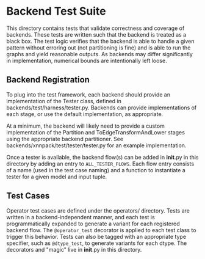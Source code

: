 # Backend Test Suite

This directory contains tests that validate correctness and coverage of backends. These tests are written such that the backend is treated as a black box. The test logic verifies that the backend is able to handle a given pattern without erroring out (not partitioning is fine) and is able to run the graphs and yield reasonable outputs. As backends may differ significantly in implementation, numerical bounds are intentionally left loose.

## Backend Registration

To plug into the test framework, each backend should provide an implementation of the Tester class, defined in backends/test/harness/tester.py. Backends can provide implementations of each stage, or use the default implementation, as appropriate.

At a minimum, the backend will likely need to provide a custom implementation of the Partition and ToEdgeTransformAndLower stages using the appropriate backend partitioner. See backends/xnnpack/test/tester/tester.py for an example implementation.

Once a tester is available, the backend flow(s) can be added in __init__.py in this directory by adding an entry to `ALL_TESTER_FLOWS`. Each flow entry consists of a name (used in the test case naming) and a function to instantiate a tester for a given model and input tuple.

## Test Cases

Operator test cases are defined under the operators/ directory. Tests are written in a backend-independent manner, and each test is programmatically expanded to generate a variant for each registered backend flow. The `@operator_test` decorator is applied to each test class to trigger this behavior. Tests can also be tagged with an appropriate type specifier, such as `@dtype_test`, to generate variants for each dtype. The decorators and "magic" live in __init__.py in this directory.
